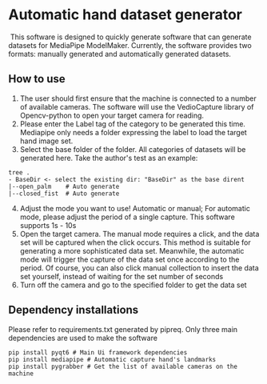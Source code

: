 # Automatic hand dataset generator  

​	This software is designed to quickly generate software that can generate datasets for MediaPipe ModelMaker. Currently, the software provides two formats: manually generated and automatically generated datasets. 

## How to use 

1. The user should first ensure that the machine is connected to a number of available cameras. The software will use the VedioCapture library of Opencv-python to open your target camera for reading. 
2. Please enter the Label tag of the category to be generated this time. Mediapipe only needs a folder expressing the label to load the target hand image set. 
3. Select the base folder of the folder. All categories of datasets will be generated here. Take the author's test as an example: 

```
tree .
- BaseDir <- select the existing dir: "BaseDir" as the base dirent
|--open_palm 	# Auto generate
|--closed_fist 	# Auto generate
```

4. Adjust the mode you want to use! Automatic or manual; For automatic mode, please adjust the period of a single capture. This software supports 1s - 10s 
4. Open the target camera. The manual mode requires a click, and the data set will be captured when the click occurs. This method is suitable for generating a more sophisticated data set. Meanwhile, the automatic mode will trigger the capture of the data set once according to the period. Of course, you can also click manual collection to insert the data set yourself, instead of waiting for the set number of seconds
4. Turn off the camera and go to the specified folder to get the data set 

## Dependency installations

Please refer to requirements.txt generated by pipreq. Only three main dependencies are used to make the software 

```
pip install pyqt6 # Main Ui framework dependencies 
pip install mediapipe # Automatic capture hand's landmarks
pip install pygrabber # Get the list of available cameras on the machine
```

